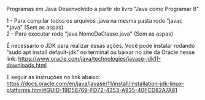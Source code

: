 Programas em Java Desenvolvido a partir do livro "Java como Programar 8" <br />

1 - Para compilar todos os arquivos .java na mesma pasta rode "javac *.java" (Sem as aspas) <br />
2 - Para executar rode "java NomeDaClasse.java" (Sem as aspas)

É necessario o JDK para realizar essas ações. Você pode instalar rodando "sudo apt install default-jdk" no terminal ou baixar no site da Oracle nesse link: https://www.oracle.com/java/technologies/javase-jdk11-downloads.html

E seguir as instruções no link abaixo:
https://docs.oracle.com/en/java/javase/11/install/installation-jdk-linux-platforms.html#GUID-19D58769-FD72-4353-A935-40FCD82A7A81
